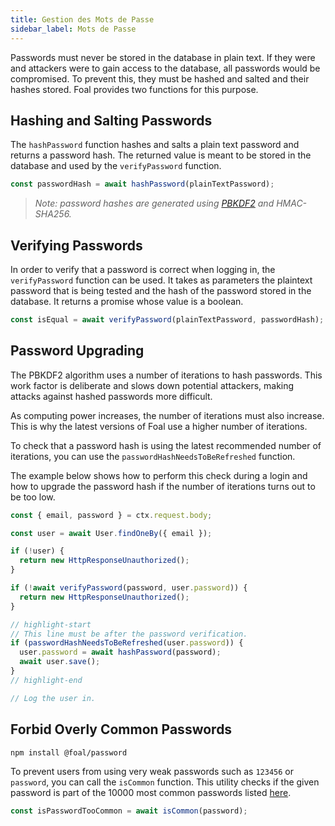 ```yaml
---
title: Gestion des Mots de Passe
sidebar_label: Mots de Passe
---
```


Passwords must never be stored in the database in plain text. If they were and attackers were to gain access to the database, all passwords would be compromised. To prevent this, they must be hashed and salted and their hashes stored. Foal provides two functions for this purpose.

## Hashing and Salting Passwords

The `hashPassword` function hashes and salts a plain text password and returns a password hash. The returned value is meant to be stored in the database and used by the `verifyPassword` function.

```typescript
const passwordHash = await hashPassword(plainTextPassword);
```

> *Note: password hashes are generated using [PBKDF2](https://en.wikipedia.org/wiki/PBKDF2) and HMAC-SHA256.* 

## Verifying Passwords

In order to verify that a password is correct when logging in, the `verifyPassword` function can be used. It takes as parameters the plaintext password that is being tested and the hash of the password stored in the database. It returns a promise whose value is a boolean.

```typescript
const isEqual = await verifyPassword(plainTextPassword, passwordHash);
```

## Password Upgrading

The PBKDF2 algorithm uses a number of iterations to hash passwords. This work factor is deliberate and slows down potential attackers, making attacks against hashed passwords more difficult.

As computing power increases, the number of iterations must also increase. This is why the latest versions of Foal use a higher number of iterations.

To check that a password hash is using the latest recommended number of iterations, you can use the `passwordHashNeedsToBeRefreshed` function.

The example below shows how to perform this check during a login and how to upgrade the password hash if the number of iterations turns out to be too low.

```typescript
const { email, password } = ctx.request.body;

const user = await User.findOneBy({ email });

if (!user) {
  return new HttpResponseUnauthorized();
}

if (!await verifyPassword(password, user.password)) {
  return new HttpResponseUnauthorized();
}

// highlight-start
// This line must be after the password verification.
if (passwordHashNeedsToBeRefreshed(user.password)) {
  user.password = await hashPassword(password);
  await user.save();
}
// highlight-end

// Log the user in.
```


## Forbid Overly Common Passwords

```
npm install @foal/password
```

To prevent users from using very weak passwords such as `123456` or `password`, you can call the `isCommon` function. This utility checks if the given password is part of the 10000 most common passwords listed [here](https://github.com/danielmiessler/SecLists/blob/master/Passwords/Common-Credentials/10-million-password-list-top-10000.txt).

```typescript
const isPasswordTooCommon = await isCommon(password);
```
